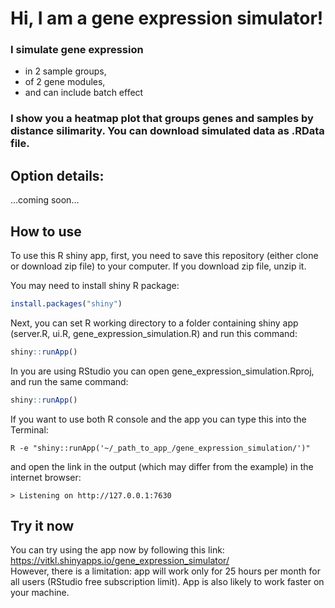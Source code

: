 # Hi, I am a gene expression simulator! 

### I simulate gene expression   
- in 2 sample groups,   
- of 2 gene modules,   
- and can include batch effect    

### I show you a heatmap plot that groups genes and samples by distance silimarity. You can download simulated data as .RData file.  

## Option details:  
...coming soon...  

## How to use 

To use this R shiny app, first, you need to save this repository (either clone or download zip file) to your computer. If you download zip file, unzip it.   

You may need to install shiny R package:  
```r
install.packages("shiny")
```

Next, you can set R working directory to a folder containing shiny app (server.R, ui.R, gene_expression_simulation.R) and run this command:  
```r
shiny::runApp()
```

In you are using RStudio you can open gene_expression_simulation.Rproj, and run the same command:  
```r
shiny::runApp()
```

If you want to use both R console and the app you can type this into the Terminal:  
```SHELL
R -e "shiny::runApp('~/_path_to_app_/gene_expression_simulation/')"
```
and open the link in the output (which may differ from the example) in the internet browser:  
```
> Listening on http://127.0.0.1:7630
```

## Try it now

You can try using the app now by following this link:  
https://vitkl.shinyapps.io/gene_expression_simulator/  
However, there is a limitation: app will work only for 25 hours per month for all users (RStudio free subscription limit). App is also likely to work faster on your machine.   